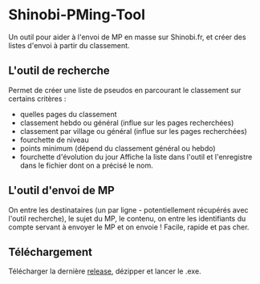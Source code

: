 # Shinobi-PMing-Tool
Un outil pour aider à l'envoi de MP en masse sur Shinobi.fr, et créer des listes d'envoi à partir du classement.

## L'outil de recherche
Permet de créer une liste de pseudos en parcourant le classement sur certains critères :
- quelles pages du classement
- classement hebdo ou général (influe sur les pages recherchées)
- classement par village ou général (influe sur les pages recherchées)
- fourchette de niveau
- points minimum (dépend du classement général ou hebdo)
- fourchette d'évolution du jour
Affiche la liste dans l'outil et l'enregistre dans le fichier dont on a précisé le nom.

## L'outil d'envoi de MP
On entre les destinataires (un par ligne - potentiellement récupérés avec l'outil recherche), le sujet du MP, le contenu, on entre les identifiants du compte servant à envoyer le MP et on envoie !
Facile, rapide et pas cher.

## Téléchargement
Télécharger la dernière [release](https://github.com/Kaoline/Shinobi-PMing-Tool/releases), dézipper et lancer le .exe.
